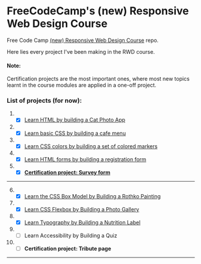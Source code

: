 # FreeCodeCamp's (new) Responsive Web Design Course

Free Code Camp [(new) Responsive Web Design Course](https://www.freecodecamp.org/learn/2022/responsive-web-design) repo. 

Here lies every project I've been making in the RWD course. 

#### Note: 
Certification projects are the most important ones, where most new topics learnt in the course modules are applied in a one-off project.

### List of projects (for now):
1. - [x] [Learn HTML by building a Cat Photo App](https://github.com/salvarez96/FCC-responsive-web-design/tree/main/New%20responsive%20web%20design%20course/First%20project)
2. - [x] [Learn basic CSS by building a cafe menu](https://github.com/salvarez96/FCC-responsive-web-design/tree/main/New%20responsive%20web%20design%20course/Second%20project)
3. - [x] [Learn CSS colors by building a set of colored markers](https://github.com/salvarez96/FCC-responsive-web-design/tree/main/New%20responsive%20web%20design%20course/Third%20project)
4. - [x] [Learn HTML forms by building a registration form](https://github.com/salvarez96/FCC-responsive-web-design/tree/main/New%20responsive%20web%20design%20course/Fourth%20project)
5. - [x] [**Certification project: Survey form**](https://github.com/salvarez96/FCC-responsive-web-design/tree/main/New%20responsive%20web%20design%20course/Fifth%20project)
------
6. - [x] [Learn the CSS Box Model by Building a Rothko Painting](https://github.com/salvarez96/FCC-responsive-web-design/tree/main/New%20responsive%20web%20design%20course/Sixth%20project)
7. - [x] [Learn CSS Flexbox by Building a Photo Gallery](https://github.com/salvarez96/FCC-responsive-web-design/tree/main/New%20responsive%20web%20design%20course/Sixth%20project)
8. - [x] [Learn Typography by Building a Nutrition Label](https://github.com/salvarez96/FCC-responsive-web-design/tree/main/New%20responsive%20web%20design%20course/Eighth%20project)
9. - [ ] Learn Accessibility by Building a Quiz
10. - [ ] **Certification project: Tribute page**
------
